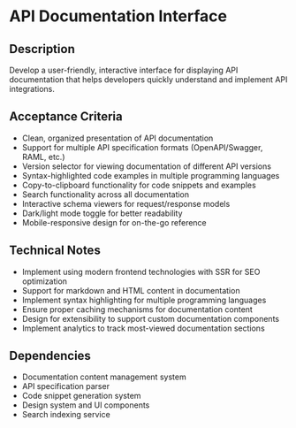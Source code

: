 # API Documentation Interface

## Description
Develop a user-friendly, interactive interface for displaying API documentation that helps developers quickly understand and implement API integrations.

## Acceptance Criteria
- Clean, organized presentation of API documentation
- Support for multiple API specification formats (OpenAPI/Swagger, RAML, etc.)
- Version selector for viewing documentation of different API versions
- Syntax-highlighted code examples in multiple programming languages
- Copy-to-clipboard functionality for code snippets and examples
- Search functionality across all documentation
- Interactive schema viewers for request/response models
- Dark/light mode toggle for better readability
- Mobile-responsive design for on-the-go reference

## Technical Notes
- Implement using modern frontend technologies with SSR for SEO optimization
- Support for markdown and HTML content in documentation
- Implement syntax highlighting for multiple programming languages
- Ensure proper caching mechanisms for documentation content
- Design for extensibility to support custom documentation components
- Implement analytics to track most-viewed documentation sections

## Dependencies
- Documentation content management system
- API specification parser
- Code snippet generation system
- Design system and UI components
- Search indexing service